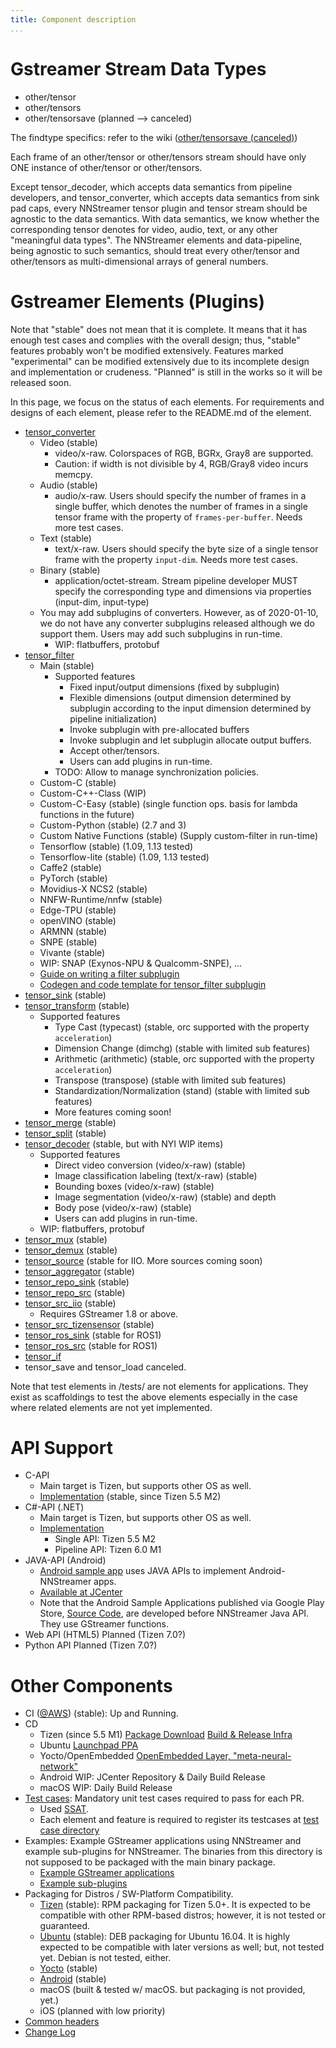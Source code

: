 ```yaml
---
title: Component description
...
```


# Gstreamer Stream Data Types

- other/tensor
- other/tensors
- other/tensorsave (planned --> canceled)

The findtype specifics: refer to the wiki ([other/tensorsave (canceled)](https://github.com/nnstreamer/nnstreamer/wiki/Design-External-Save-Format-for-other-tensor-and-other-tensors-Stream-for-TypeFind))

Each frame of an other/tensor or other/tensors stream should have only ONE instance of other/tensor or other/tensors.

Except tensor\_decoder, which accepts data semantics from pipeline developers, and tensor\_converter, which accepts data semantics from sink pad caps, every NNStreamer tensor plugin and tensor stream should be agnostic to the data semantics. With data semantics, we know whether the corresponding tensor denotes for video, audio, text, or any other "meaningful data types". The NNStreamer elements and data-pipeline, being agnostic to such semantics, should treat every other/tensor and other/tensors as multi-dimensional arrays of general numbers.

# Gstreamer Elements (Plugins)

Note that "stable" does not mean that it is complete. It means that it has enough test cases and complies with the overall design; thus, "stable" features probably won't be modified extensively. Features marked "experimental" can be modified extensively due to its incomplete design and implementation or crudeness. "Planned" is still in the works so it will be released soon.

In this page, we focus on the status of each elements. For requirements and designs of each element, please refer to the README.md of the element.

- [tensor\_converter](https://github.com/nnstreamer/nnstreamer/tree/main/gst/nnstreamer/tensor_converter)
  - Video (stable)
    - video/x-raw. Colorspaces of RGB, BGRx, Gray8 are supported.
    - Caution: if width is not divisible by 4, RGB/Gray8 video incurs memcpy.
  - Audio (stable)
    - audio/x-raw. Users should specify the number of frames in a single buffer, which denotes the number of frames in a single tensor frame with the property of ```frames-per-buffer```. Needs more test cases.
  - Text (stable)
    - text/x-raw. Users should specify the byte size of a single tensor frame with the property ```input-dim```. Needs more test cases.
  - Binary (stable)
    - application/octet-stream. Stream pipeline developer MUST specify the corresponding type and dimensions via properties (input-dim, input-type)
  - You may add subplugins of converters. However, as of 2020-01-10, we do not have any converter subplugins released although we do support them. Users may add such subplugins in run-time.
    - WIP: flatbuffers, protobuf
- [tensor\_filter](https://github.com/nnstreamer/nnstreamer/tree/main/gst/nnstreamer/tensor_filter)
  - Main (stable)
    - Supported features
      - Fixed input/output dimensions (fixed by subplugin)
      - Flexible dimensions (output dimension determined by subplugin according to the input dimension determined by pipeline initialization)
      - Invoke subplugin with pre-allocated buffers
      - Invoke subplugin and let subplugin allocate output buffers.
      - Accept other/tensors.
      - Users can add plugins in run-time.
    - TODO: Allow to manage synchronization policies.
  - Custom-C (stable)
  - Custom-C++-Class (WIP)
  - Custom-C-Easy (stable) (single function ops. basis for lambda functions in the future)
  - Custom-Python (stable) (2.7 and 3)
  - Custom Native Functions (stable) (Supply custom-filter in run-time)
  - Tensorflow (stable) (1.09, 1.13 tested)
  - Tensorflow-lite (stable) (1.09, 1.13 tested)
  - Caffe2 (stable)
  - PyTorch (stable)
  - Movidius-X NCS2 (stable)
  - NNFW-Runtime/nnfw (stable)
  - Edge-TPU (stable)
  - openVINO (stable)
  - ARMNN (stable)
  - SNPE (stable)
  - Vivante (stable)
  - WIP: SNAP (Exynos-NPU & Qualcomm-SNPE), ...
  - [Guide on writing a filter subplugin](writing-subplugin-tensor-filter.md)
  - [Codegen and code template for tensor\_filter subplugin](https://github.com/nnstreamer/nnstreamer-example/tree/main/templates)
- [tensor\_sink](https://github.com/nnstreamer/nnstreamer/tree/main/gst/nnstreamer/tensor_sink) (stable)
- [tensor\_transform](https://github.com/nnstreamer/nnstreamer/tree/main/gst/nnstreamer/tensor_transform) (stable)
  - Supported features
    - Type Cast (typecast) (stable, orc supported with the property ```acceleration```)
    - Dimension Change (dimchg) (stable with limited sub features)
    - Arithmetic (arithmetic) (stable, orc supported with the property ```acceleration```)
    - Transpose (transpose) (stable with limited sub features)
    - Standardization/Normalization (stand) (stable with limited sub features)
    - More features coming soon!
- [tensor\_merge](https://github.com/nnstreamer/nnstreamer/tree/main/gst/nnstreamer/tensor_merge) (stable)
- [tensor\_split](https://github.com/nnstreamer/nnstreamer/tree/main/gst/nnstreamer/tensor_split) (stable)
- [tensor\_decoder](https://github.com/nnstreamer/nnstreamer/tree/main/gst/nnstreamer/tensor_decoder) (stable, but with NYI WIP items)
  - Supported features
    - Direct video conversion (video/x-raw) (stable)
    - Image classification labeling (text/x-raw) (stable)
    - Bounding boxes (video/x-raw) (stable)
    - Image segmentation (video/x-raw) (stable) and depth
    - Body pose (video/x-raw) (stable)
    - Users can add plugins in run-time.
  - WIP: flatbuffers, protobuf
- [tensor\_mux](https://github.com/nnstreamer/nnstreamer/tree/main/gst/nnstreamer/tensor_mux) (stable)
- [tensor\_demux](https://github.com/nnstreamer/nnstreamer/tree/main/gst/nnstreamer/tensor_demux) (stable)
- [tensor\_source](https://github.com/nnstreamer/nnstreamer/tree/main/gst/nnstreamer/tensor_source) (stable for IIO. More sources coming soon)
- [tensor\_aggregator](https://github.com/nnstreamer/nnstreamer/tree/main/gst/nnstreamer/tensor_aggregator) (stable)
- [tensor\_repo\_sink](https://github.com/nnstreamer/nnstreamer/tree/main/gst/nnstreamer/tensor_repo) (stable)
- [tensor\_repo\_src](https://github.com/nnstreamer/nnstreamer/tree/main/gst/nnstreamer/tensor_repo) (stable)
- [tensor\_src\_iio](https://github.com/nnstreamer/nnstreamer/tree/main/gst/nnstreamer/tensor_source) (stable)
  - Requires GStreamer 1.8 or above.
- [tensor\_src\_tizensensor](https://github.com/nnstreamer/nnstreamer/tree/main/ext/nnstreamer/tensor_source) (stable)
- [tensor\_ros\_sink](https://github.com/nnstreamer/nnstreamer-ros) (stable for ROS1)
- [tensor\_ros\_src](https://github.com/nnstreamer/nnstreamer-ros) (stable for ROS1)
- [tensor\_if](https://github.com/nnstreamer/nnstreamer/tree/main/gst/nnstreamer/tensor_if)
- tensor\_save and tensor\_load canceled.


Note that test elements in /tests/ are not elements for applications. They exist as scaffoldings to test the above elements especially in the case where related elements are not yet implemented.

# API Support

- C-API
  - Main target is Tizen, but supports other OS as well.
  - [Implementation](https://github.com/nnstreamer/nnstreamer/tree/main/api/capi) (stable, since Tizen 5.5 M2)
- C#-API (.NET)
  - Main target is Tizen, but supports other OS as well.
  - [Implementation](https://github.com/Samsung/TizenFX/tree/master/src/Tizen.MachineLearning.Inference)
    - Single API: Tizen 5.5 M2
    - Pipeline API: Tizen 6.0 M1
- JAVA-API (Android)
  - [Android sample app](https://github.com/nnstreamer/nnstreamer-example/tree/master/android/example_app/api-sample) uses JAVA APIs to implement Android-NNStreamer apps.
  - [Available at JCenter](https://bintray.com/beta/#/nnsuite/nnstreamer?tab=packages)
  - Note that the Android Sample Applications published via Google Play Store, [Source Code](https://github.com/nnstreamer/nnstreamer-example/tree/main/android/example_app), are developed before NNStreamer Java API. They use GStreamer functions.
- Web API (HTML5) Planned (Tizen 7.0?)
- Python API Planned (Tizen 7.0?)

# Other Components
- CI ([@AWS](http://nnsuite.mooo.com/nnstreamer/ci/taos)) (stable): Up and Running.
- CD
  - Tizen (since 5.5 M1) [Package Download](http://download.tizen.org/snapshots/tizen/unified/latest/repos/standard/packages/) [Build & Release Infra](https://build.tizen.org/project/show/Tizen:Unified)
  - Ubuntu [Launchpad PPA](https://launchpad.net/~nnstreamer/+archive/ubuntu/ppa)
  - Yocto/OpenEmbedded [OpenEmbedded Layer, "meta-neural-network"](https://layers.openembedded.org/layerindex/branch/master/layer/meta-neural-network/)
  - Android WIP: JCenter Repository & Daily Build Release
  - macOS WIP: Daily Build Release
- [Test cases](https://github.com/nnstreamer/nnstreamer/tree/main/tests/): Mandatory unit test cases required to pass for each PR.
  - Used [SSAT](https://github.com/myungjoo/SSAT).
  - Each element and feature is required to register its testcases at [test case directory](https://github.com/nnstreamer/nnstreamer/tree/main/tests/)
- Examples: Example GStreamer applications using NNStreamer and example sub-plugins for NNStreamer. The binaries from this directory is not supposed to be packaged with the main binary package.
  - [Example GStreamer applications](https://github.com/nnstreamer/nnstreamer-example)
  - [Example sub-plugins](https://github.com/nnstreamer/nnstreamer/tree/main/nnstreamer_example)
- Packaging for Distros / SW-Platform Compatibility.
  - [Tizen](https://github.com/nnstreamer/nnstreamer/tree/main/packaging) (stable): RPM packaging for Tizen 5.0+. It is expected to be compatible with other RPM-based distros; however, it is not tested or guaranteed.
  - [Ubuntu](https://github.com/nnstreamer/nnstreamer/tree/main/debian) (stable): DEB packaging for Ubuntu 16.04. It is highly expected to be compatible with later versions as well; but, not tested yet. Debian is not tested, either.
  - [Yocto](https://github.com/nnsuite/meta-nerual-network) (stable)
  - [Android](https://github.com/nnstreamer/nnstreamer/tree/main/jni) (stable)
  - macOS (built & tested w/ macOS. but packaging is not provided, yet.)
  - iOS (planned with low priority)
- [Common headers](https://github.com/nnstreamer/nnstreamer/tree/main/gst/nnstreamer)
- [Change Log](https://github.com/nnstreamer/nnstreamer/tree/main/CHANGES)
